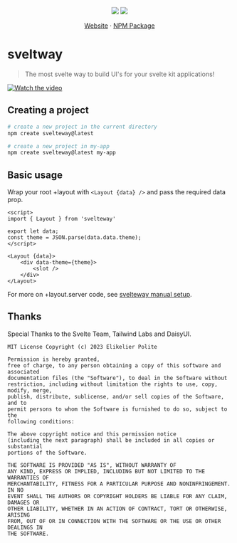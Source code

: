 <p align="center">
<img src="https://badgen.net/badge/license/MIT/blue" />
<img src="https://badgen.net/npm/v/svelteway" />
</p>
<p align="center">
<a href="https://svelteway.vercel.app">Website</a> · <a href="https://npmjs.com/package/svelteway">NPM Package</a>
</p>

# sveltway

> The most svelte way to build UI's for your svelte kit applications!

[![Watch the video](https://img.youtube.com/vi/r1Kag_QLsoM/maxresdefault.jpg)](https://youtu.be/r1Kag_QLsoM)

## Creating a project

```bash
# create a new project in the current directory
npm create svelteway@latest

# create a new project in my-app
npm create svelteway@latest my-app
```

## Basic usage

Wrap your root +layout with `<Layout {data} />` and pass the required data prop.

```svelte
<script>
import { Layout } from 'svelteway'

export let data;
const theme = JSON.parse(data.data.theme);
</script>

<Layout {data}>
    <div data-theme={theme}>
        <slot />
    </div>
</Layout>
```

For more on +layout.server code, see [svelteway manual setup](https://svelteway.vercel.app/docs/installation).

## Thanks

Special Thanks to the Svelte Team, Tailwind Labs and DaisyUI.

```
MIT License Copyright (c) 2023 Elikelier Polite

Permission is hereby granted,
free of charge, to any person obtaining a copy of this software and associated
documentation files (the "Software"), to deal in the Software without
restriction, including without limitation the rights to use, copy, modify, merge,
publish, distribute, sublicense, and/or sell copies of the Software, and to
permit persons to whom the Software is furnished to do so, subject to the
following conditions:

The above copyright notice and this permission notice
(including the next paragraph) shall be included in all copies or substantial
portions of the Software.

THE SOFTWARE IS PROVIDED "AS IS", WITHOUT WARRANTY OF
ANY KIND, EXPRESS OR IMPLIED, INCLUDING BUT NOT LIMITED TO THE WARRANTIES OF
MERCHANTABILITY, FITNESS FOR A PARTICULAR PURPOSE AND NONINFRINGEMENT. IN NO
EVENT SHALL THE AUTHORS OR COPYRIGHT HOLDERS BE LIABLE FOR ANY CLAIM, DAMAGES OR
OTHER LIABILITY, WHETHER IN AN ACTION OF CONTRACT, TORT OR OTHERWISE, ARISING
FROM, OUT OF OR IN CONNECTION WITH THE SOFTWARE OR THE USE OR OTHER DEALINGS IN
THE SOFTWARE.
```
